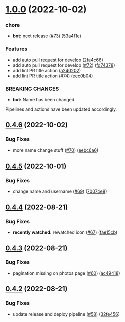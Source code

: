 # [1.0.0](https://github.com/xavibenjamin/project-stardust/compare/v0.4.6...v1.0.0) (2022-10-02)


### chore

* **bot:** next release ([#73](https://github.com/xavibenjamin/project-stardust/issues/73)) ([53a4f1e](https://github.com/xavibenjamin/project-stardust/commit/53a4f1ef81080455870d88f594276f6e0c88a11c))


### Features

* add auto pull request for develop ([2fa4c66](https://github.com/xavibenjamin/project-stardust/commit/2fa4c66debfeb1b262c2037fdd2d081da47e7bb6))
* add auto pull request for develop ([#72](https://github.com/xavibenjamin/project-stardust/issues/72)) ([fd74378](https://github.com/xavibenjamin/project-stardust/commit/fd74378de1e9d8dfe308fbe0ad43d49e410625bc))
* add lint PR title action ([a240202](https://github.com/xavibenjamin/project-stardust/commit/a24020296fb97e65daf782b1cb5184c3a42a7198))
* add lint PR title action ([#74](https://github.com/xavibenjamin/project-stardust/issues/74)) ([eec0b04](https://github.com/xavibenjamin/project-stardust/commit/eec0b0408caa539cfa7070a040694a61bd159e63))


### BREAKING CHANGES

* **bot:** Name has been changed.

Pipelines and actions have been updated accordingly.

## [0.4.6](https://github.com/xavibenjamin/project-stardust/compare/v0.4.5...v0.4.6) (2022-10-02)


### Bug Fixes

* more name change stuff ([#70](https://github.com/xavibenjamin/project-stardust/issues/70)) ([eebc6a6](https://github.com/xavibenjamin/project-stardust/commit/eebc6a67076d77622e84df0d2b64c80c85f677cf))

## [0.4.5](https://github.com/xavibenjamin/project-stardust/compare/v0.4.4...v0.4.5) (2022-10-01)


### Bug Fixes

* change name and username ([#69](https://github.com/xavibenjamin/project-stardust/issues/69)) ([70074e8](https://github.com/xavibenjamin/project-stardust/commit/70074e865263ac0057e81b988c1e7f20039e98b7))

## [0.4.4](https://github.com/xavibenjamin/project-stardust/compare/v0.4.3...v0.4.4) (2022-08-21)


### Bug Fixes

* **recently watched:** rewatched icon ([#67](https://github.com/xavibenjamin/project-stardust/issues/67)) ([fae15cb](https://github.com/xavibenjamin/project-stardust/commit/fae15cb1c865cc90ba3e515fc198810a464d0b1d))

## [0.4.3](https://github.com/xavibenjamin/project-stardust/compare/v0.4.2...v0.4.3) (2022-08-21)


### Bug Fixes

* pagination missing on photos page ([#60](https://github.com/xavibenjamin/project-stardust/issues/60)) ([ac49418](https://github.com/xavibenjamin/project-stardust/commit/ac4941858240e917ece5ff525828922fe86d13a2))

## [0.4.2](https://github.com/xavibenjamin/project-stardust/compare/v0.4.1...v0.4.2) (2022-08-21)


### Bug Fixes

* update release and deploy pipeline ([#58](https://github.com/xavibenjamin/project-stardust/issues/58)) ([32fe456](https://github.com/xavibenjamin/project-stardust/commit/32fe456f4aff7a3fc47617888d4cad4d3cbca227))
